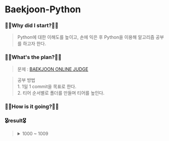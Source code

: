 # Baekjoon-Python
### 🧎‍♂️Why did I start?🧎‍♂️
  > Python에 대한 이해도를 높이고, 손에 익은 후 Python을 이용해 알고리즘 공부를 하고자 한다.
### 🚶‍♂️What's the plan?🚶‍♂️
  > 문제 : [BAEKJOON ONLINE JUDGE](https://www.acmicpc.net/)  
  
  
  > 공부 방법  
    1. 1일 1 commit을 목표로 한다.  
    2. 티어 순서별로 폴더를 만들며 티어를 높인다.
### 🏃‍♂️How is it going?🏃‍♂️

### 🎖result🎖
  > <details markdown="1">
  > <summary>1000 ~ 1009</summary>
  > [1000](https://github.com/pup-paw/Baekjoon-Python/blob/main/bronze5/1000.py)  
  > [1001](https://github.com/pup-paw/Baekjoon-Python/blob/main/bronze5/1001.py)
  > </details>
